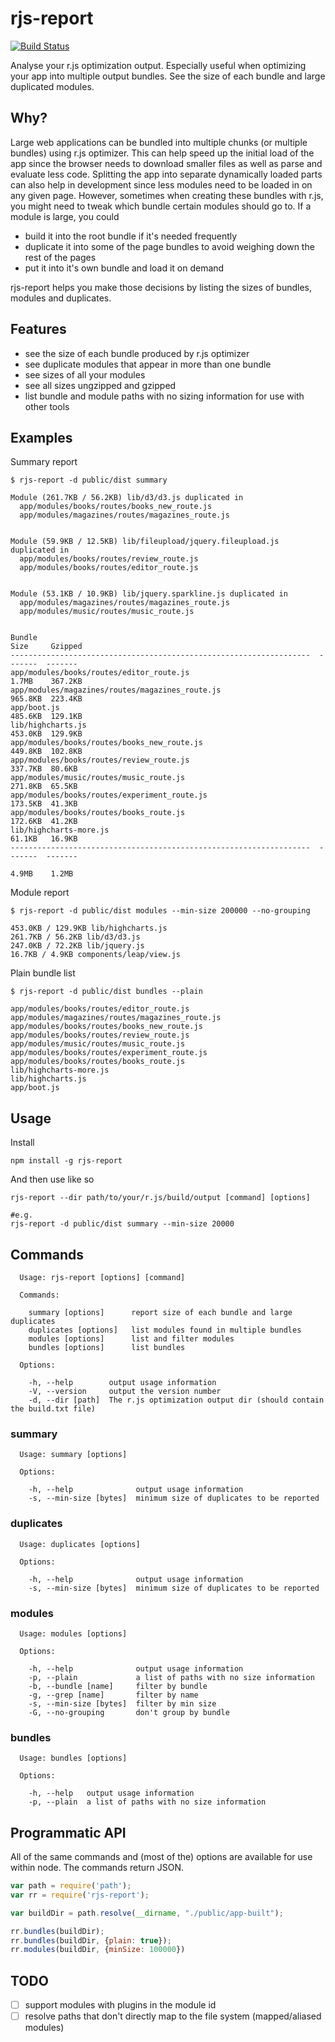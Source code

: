 # rjs-report

[![Build Status](https://travis-ci.org/QubitProducts/rjs-report.svg?branch=master)](https://travis-ci.org/QubitProducts/rjs-report)

Analyse your r.js optimization output. Especially useful when optimizing your app into multiple output bundles. See the size of each bundle and large duplicated modules.

## Why?

Large web applications can be bundled into multiple chunks (or multiple bundles) using r.js optimizer. This can help speed up the initial load of the app since the browser needs to download smaller files as well as parse and evaluate less code. Splitting the app into separate dynamically loaded parts can also help in development since less modules need to be loaded in on any given page. However, sometimes when creating these bundles with r.js, you might need to tweak which bundle certain modules should go to. If a module is large, you could

* build it into the root bundle if it's needed frequently
* duplicate it into some of the page bundles to avoid weighing down the rest of the pages
* put it into it's own bundle and load it on demand

rjs-report helps you make those decisions by listing the sizes of bundles, modules and duplicates.
 
## Features

* see the size of each bundle produced by r.js optimizer
* see duplicate modules that appear in more than one bundle
* see sizes of all your modules
* see all sizes ungzipped and gzipped
* list bundle and module paths with no sizing information for use with other tools

## Examples

Summary report

```
$ rjs-report -d public/dist summary

Module (261.7KB / 56.2KB) lib/d3/d3.js duplicated in
  app/modules/books/routes/books_new_route.js
  app/modules/magazines/routes/magazines_route.js


Module (59.9KB / 12.5KB) lib/fileupload/jquery.fileupload.js duplicated in
  app/modules/books/routes/review_route.js
  app/modules/books/routes/editor_route.js


Module (53.1KB / 10.9KB) lib/jquery.sparkline.js duplicated in
  app/modules/magazines/routes/magazines_route.js
  app/modules/music/routes/music_route.js


Bundle                                                               Size     Gzipped
-------------------------------------------------------------------  -------  -------
app/modules/books/routes/editor_route.js                             1.7MB    367.2KB
app/modules/magazines/routes/magazines_route.js                      965.8KB  223.4KB
app/boot.js                                                          485.6KB  129.1KB
lib/highcharts.js                                                    453.0KB  129.9KB
app/modules/books/routes/books_new_route.js                          449.8KB  102.8KB
app/modules/books/routes/review_route.js                             337.7KB  80.6KB
app/modules/music/routes/music_route.js                              271.8KB  65.5KB
app/modules/books/routes/experiment_route.js                         173.5KB  41.3KB
app/modules/books/routes/books_route.js                              172.6KB  41.2KB
lib/highcharts-more.js                                               61.1KB   16.9KB
-------------------------------------------------------------------  -------  -------
                                                                     4.9MB    1.2MB
```

Module report

```
$ rjs-report -d public/dist modules --min-size 200000 --no-grouping

453.0KB / 129.9KB lib/highcharts.js
261.7KB / 56.2KB lib/d3/d3.js
247.0KB / 72.2KB lib/jquery.js
16.7KB / 4.9KB components/leap/view.js
```

Plain bundle list

```
$ rjs-report -d public/dist bundles --plain

app/modules/books/routes/editor_route.js
app/modules/magazines/routes/magazines_route.js
app/modules/books/routes/books_new_route.js
app/modules/books/routes/review_route.js
app/modules/music/routes/music_route.js
app/modules/books/routes/experiment_route.js
app/modules/books/routes/books_route.js
lib/highcharts-more.js
lib/highcharts.js
app/boot.js
```

## Usage

Install
```
npm install -g rjs-report
```

And then use like so

```
rjs-report --dir path/to/your/r.js/build/output [command] [options]

#e.g.
rjs-report -d public/dist summary --min-size 20000
```

## Commands

```
  Usage: rjs-report [options] [command]

  Commands:

    summary [options]      report size of each bundle and large duplicates
    duplicates [options]   list modules found in multiple bundles
    modules [options]      list and filter modules
    bundles [options]      list bundles

  Options:

    -h, --help        output usage information
    -V, --version     output the version number
    -d, --dir [path]  The r.js optimization output dir (should contain the build.txt file)
```

### summary

```
  Usage: summary [options]

  Options:

    -h, --help              output usage information
    -s, --min-size [bytes]  minimum size of duplicates to be reported
```

### duplicates

```
  Usage: duplicates [options]

  Options:

    -h, --help              output usage information
    -s, --min-size [bytes]  minimum size of duplicates to be reported
```

### modules

```
  Usage: modules [options]

  Options:

    -h, --help              output usage information
    -p, --plain             a list of paths with no size information
    -b, --bundle [name]     filter by bundle
    -g, --grep [name]       filter by name
    -s, --min-size [bytes]  filter by min size
    -G, --no-grouping       don't group by bundle
```

### bundles

```
  Usage: bundles [options]

  Options:

    -h, --help   output usage information
    -p, --plain  a list of paths with no size information
```

## Programmatic API

All of the same commands and (most of the) options are available for use within node. The commands return JSON.

```js
var path = require('path');
var rr = require('rjs-report');

var buildDir = path.resolve(__dirname, "./public/app-built");

rr.bundles(buildDir);
rr.bundles(buildDir, {plain: true});
rr.modules(buildDir, {minSize: 100000})
```

## TODO
- [ ] support modules with plugins in the module id
- [ ] resolve paths that don't directly map to the file system (mapped/aliased modules)